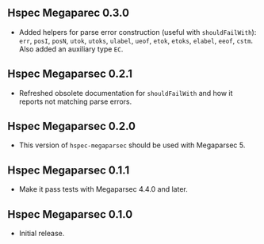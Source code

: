 ## Hspec Megaparec 0.3.0

* Added helpers for parse error construction (useful with `shouldFailWith`):
  `err`, `posI`, `posN`, `utok`, `utoks`, `ulabel`, `ueof`, `etok`, `etoks`,
  `elabel`, `eeof`, `cstm`. Also added an auxiliary type `EC`.

## Hspec Megaparsec 0.2.1

* Refreshed obsolete documentation for `shouldFailWith` and how it reports
  not matching parse errors.

## Hspec Megaparsec 0.2.0

* This version of `hspec-megaparsec` should be used with Megaparsec 5.

## Hspec Megaparsec 0.1.1

* Make it pass tests with Megaparsec 4.4.0 and later.

## Hspec Megaparsec 0.1.0

* Initial release.
